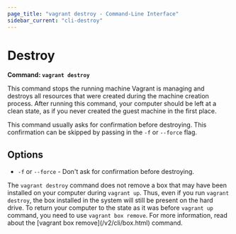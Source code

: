 ```yaml
---
page_title: "vagrant destroy - Command-Line Interface"
sidebar_current: "cli-destroy"
---
```


# Destroy

**Command: `vagrant destroy`**

This command stops the running machine Vagrant is managing and
destroys all resources that were created during the machine creation process.
After running this command, your computer should be left at a clean state,
as if you never created the guest machine in the first place.

This command usually asks for confirmation before destroying. This
confirmation can be skipped by passing in the `-f` or `--force` flag.

## Options

* `-f` or `--force` - Don't ask for confirmation before destroying.

<div class="alert alert-info">
    <p>
        The <code>vagrant destroy</code> command does not remove a box
        that may have been installed on your computer during <code>vagrant up</code>.
        Thus, even if you run <code>vagrant destroy</code>, the box installed in the system
        will still be present on the hard drive. To return your computer to the
        state as it was before <code>vagrant up</code> command, you need to use
        <code>vagrant box remove</code>. For more information, read about the
        [vagrant box remove](/v2/cli/box.html) command.
    </p>
</div>
